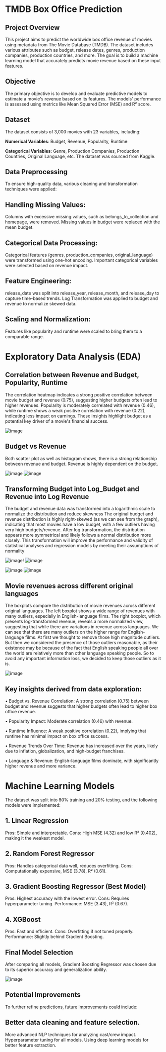 # TMDB Box Office Prediction

## Project Overview
This project aims to predict the worldwide box office revenue of movies using metadata from The Movie Database (TMDB). The dataset includes various attributes such as budget, release dates, genres, production companies, production countries, and more. The goal is to build a machine learning model that accurately predicts movie revenue based on these input features.

## Objective
The primary objective is to develop and evaluate predictive models to estimate a movie's revenue based on its features. The models' performance is assessed using metrics like Mean Squared Error (MSE) and R² score.

## Dataset
The dataset consists of 3,000 movies with 23 variables, including:

**Numerical Variables**: Budget, Revenue, Popularity, Runtime

**Categorical Variables**: Genre, Production Companies, Production Countries, Original Language, etc.
The dataset was sourced from Kaggle.

## Data Preprocessing
To ensure high-quality data, various cleaning and transformation techniques were applied:

## Handling Missing Values:

Columns with excessive missing values, such as belongs_to_collection and homepage, were removed.
Missing values in budget were replaced with the mean budget.

## Categorical Data Processing:

Categorical features (genres, production_companies, original_language) were transformed using one-hot encoding.
Important categorical variables were selected based on revenue impact.

## Feature Engineering:

release_date was split into release_year, release_month, and release_day to capture time-based trends.
Log Transformation was applied to budget and revenue to normalize skewed data.

## Scaling and Normalization:

Features like popularity and runtime were scaled to bring them to a comparable range.

# Exploratory Data Analysis (EDA)

## Correlation between Revenue and Budget, Popularity, Runtime 

The correlation heatmap indicates a strong positive correlation between movie budget and revenue (0.75), suggesting higher budgets often lead to higher revenues. Popularity is moderately correlated with revenue (0.46), while runtime shows a weak positive correlation with revenue (0.22), indicating less impact on earnings. These insights highlight budget as a potential key driver of a movie's financial success.

![image](https://github.com/user-attachments/assets/057690aa-1853-4254-b466-542b5b42f8ed)

## Budget vs Revenue

Both scatter plot as well as histogram shows, there is a strong relationship between revenue and budget. Revenue is highly dependent on the budget.

![image](https://github.com/user-attachments/assets/19f74608-a7ec-4c63-8a7a-589d3fe3ca5a)  ![image](https://github.com/user-attachments/assets/12009469-6b70-47b3-b3a4-ae02df9fb64c)

## Transforming Budget into Log_Budget and Revenue into Log Revenue

The budget and revenue data was transformed into a logarithmic scale to normalize the distribution and reduce skewness The original budget and revenue distribution is highly right-skewed (as we can see from the graph), indicating that most movies have a low budget, with a few outliers having very high budgets/revenue. After log transformation, the distribution appears more symmetrical and likely follows a normal distribution more closely. This transformation will improve the performance and validity of statistical analyses and regression models by meeting their assumptions of normality

![image](https://github.com/user-attachments/assets/c702ad11-05e7-4505-9248-1756aa23bc6b)! ![image](https://github.com/user-attachments/assets/ffde4fed-6807-48f2-b390-e71f586d60cb)


![image](https://github.com/user-attachments/assets/1a56cf79-57c5-47c5-8200-79b2fc0f2504) ![image](https://github.com/user-attachments/assets/6335dc51-cddd-4577-a63a-24919d1fabc7)

## Movie revenues across different original languages

The boxplots compare the distribution of movie revenues across different original languages. The left boxplot shows a wide range of revenues with many outliers, especially in English-language films. The right boxplot, which presents log-transformed revenue, reveals a more normalized view, suggesting that while there are variations in revenue across languages. We can see that there are many outliers on the higher range for English-language films. At first we thought to remove those high magnitude outliers. But then we considered the presence of those outliers reasonable, as their existence may be because of the fact that English speaking people all over the world are relatively more than other language speaking people. So to avoid any important information loss, we decided to keep those outliers as it is.

![image](https://github.com/user-attachments/assets/037eae6b-c059-458d-8c21-5d5d97e7f315)



    


## Key insights derived from data exploration:

•	Budget vs. Revenue Correlation: A strong correlation (0.75) between budget and revenue suggests that higher budgets often lead to higher box office revenue.

•	Popularity Impact: Moderate correlation (0.46) with revenue.

•	Runtime Influence: A weak positive correlation (0.22), implying that runtime has minimal impact on box office success.

•	Revenue Trends Over Time: Revenue has increased over the years, likely due to inflation, globalization, and high-budget franchises.

•	Language & Revenue: English-language films dominate, with significantly higher revenue and more variance.


# Machine Learning Models

The dataset was split into 80% training and 20% testing, and the following models were implemented:


## 1. Linear Regression
Pros: Simple and interpretable.
Cons: High MSE (4.32) and low R² (0.402), making it the weakest model.

## 2. Random Forest Regressor
Pros: Handles categorical data well, reduces overfitting.
Cons: Computationally expensive, MSE (3.78), R² (0.61).

## 3. Gradient Boosting Regressor (Best Model)
Pros: Highest accuracy with the lowest error.
Cons: Requires hyperparameter tuning.
Performance: MSE (3.43), R² (0.67).

## 4. XGBoost
Pros: Fast and efficient.
Cons: Overfitting if not tuned properly.
Performance: Slightly behind Gradient Boosting.

## Final Model Selection
After comparing all models, Gradient Boosting Regressor was chosen due to its superior accuracy and generalization ability.

![image](https://github.com/user-attachments/assets/da806e5f-9bcd-437e-b16a-54e0775f0387)


## Potential Improvements
To further refine predictions, future improvements could include:

## Better data cleaning and feature selection.
More advanced NLP techniques for analyzing cast/crew impact.
Hyperparameter tuning for all models.
Using deep learning models for better feature extraction.
